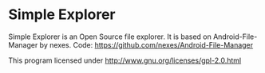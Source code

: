 Simple Explorer
===========

Simple Explorer is an Open Source file explorer. It is based on Android-File-Manager by nexes. 
Code: https://github.com/nexes/Android-File-Manager

This program licensed under http://www.gnu.org/licenses/gpl-2.0.html
